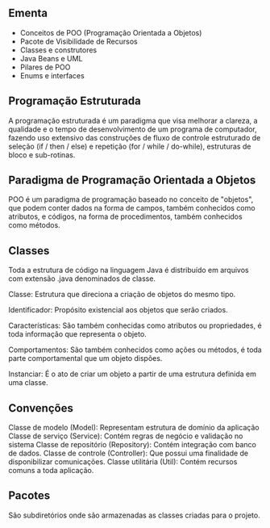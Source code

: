 ## Ementa

 - Conceitos de POO (Programação Orientada a Objetos)
 - Pacote de Visibilidade de Recursos
 - Classes e construtores
 - Java Beans e UML
 - Pilares de POO
 - Enums e interfaces

## Programação Estruturada

A programação estruturada é um paradigma que visa melhorar a clareza, a qualidade e o tempo de
desenvolvimento de um programa de computador, fazendo uso extensivo das construções de fluxo
de controle estruturado de seleção (if / then / else) e repetição (for / while / do-while),
estruturas de bloco e sub-rotinas.

## Paradigma de Programação Orientada a Objetos

POO é um paradigma de programação baseado no conceito de "objetos", que podem conter dados
na forma de campos, também conhecidos como atributos, e códigos, na forma de procedimentos,
também conhecidos como métodos.

## Classes 

Toda a estrutura de código na linguagem Java é distribuído em arquivos com extensão .java
denominados de classe.

Classe: Estrutura que direciona a criação de objetos do mesmo tipo.

Identificador: Propósito existencial aos objetos que serão criados.

Características: São também conhecidas como atributos ou propriedades, é toda informação que representa o objeto.

Comportamentos: São também conhecidos como ações ou métodos, é toda parte comportamental que um objeto dispões.

Instanciar: É o ato de criar um objeto a partir de uma estrutura definida em uma classe.

## Convenções 

Classe de modelo (Model): Representam estrutura de domínio da aplicação
Classe de serviço (Service): Contém regras de negócio e validação no sistema
Classe de repositório (Repository): Contém integração com banco de dados.
Classe de controle (Controller): Que possui uma finalidade de disponibilizar comunicações.
Classe utilitária (Util): Contém recursos comuns a toda aplicação.

## Pacotes

São subdiretórios onde são armazenadas as classes criadas para o projeto.
